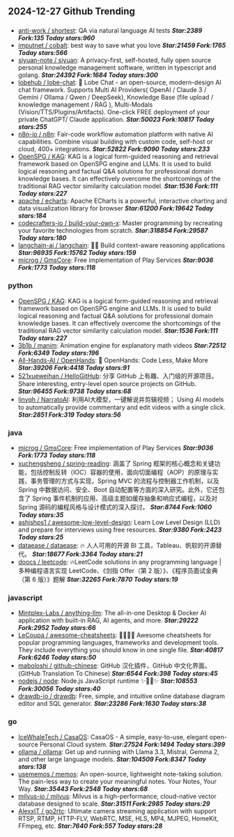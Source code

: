 ## 2024-12-27 Github Trending

### 
* [anti-work / shortest](https://github.com/anti-work/shortest): QA via natural language AI tests ***Star:2389 Fork:135 Today stars:960***
* [imputnet / cobalt](https://github.com/imputnet/cobalt): best way to save what you love ***Star:21459 Fork:1765 Today stars:566***
* [siyuan-note / siyuan](https://github.com/siyuan-note/siyuan): A privacy-first, self-hosted, fully open source personal knowledge management software, written in typescript and golang. ***Star:24392 Fork:1684 Today stars:300***
* [lobehub / lobe-chat](https://github.com/lobehub/lobe-chat): 🤯 Lobe Chat - an open-source, modern-design AI chat framework. Supports Multi AI Providers( OpenAI / Claude 3 / Gemini / Ollama / Qwen / DeepSeek), Knowledge Base (file upload / knowledge management / RAG ), Multi-Modals (Vision/TTS/Plugins/Artifacts). One-click FREE deployment of your private ChatGPT/ Claude application. ***Star:50023 Fork:10817 Today stars:255***
* [n8n-io / n8n](https://github.com/n8n-io/n8n): Fair-code workflow automation platform with native AI capabilities. Combine visual building with custom code, self-host or cloud, 400+ integrations. ***Star:52822 Fork:9090 Today stars:233***
* [OpenSPG / KAG](https://github.com/OpenSPG/KAG): KAG is a logical form-guided reasoning and retrieval framework based on OpenSPG engine and LLMs. It is used to build logical reasoning and factual Q&A solutions for professional domain knowledge bases. It can effectively overcome the shortcomings of the traditional RAG vector similarity calculation model. ***Star:1536 Fork:111 Today stars:227***
* [apache / echarts](https://github.com/apache/echarts): Apache ECharts is a powerful, interactive charting and data visualization library for browser ***Star:61200 Fork:19642 Today stars:184***
* [codecrafters-io / build-your-own-x](https://github.com/codecrafters-io/build-your-own-x): Master programming by recreating your favorite technologies from scratch. ***Star:318854 Fork:29587 Today stars:180***
* [langchain-ai / langchain](https://github.com/langchain-ai/langchain): 🦜🔗 Build context-aware reasoning applications ***Star:96935 Fork:15762 Today stars:159***
* [microg / GmsCore](https://github.com/microg/GmsCore): Free implementation of Play Services ***Star:9036 Fork:1773 Today stars:118***

### python
* [OpenSPG / KAG](https://github.com/OpenSPG/KAG): KAG is a logical form-guided reasoning and retrieval framework based on OpenSPG engine and LLMs. It is used to build logical reasoning and factual Q&A solutions for professional domain knowledge bases. It can effectively overcome the shortcomings of the traditional RAG vector similarity calculation model. ***Star:1536 Fork:111 Today stars:227***
* [3b1b / manim](https://github.com/3b1b/manim): Animation engine for explanatory math videos ***Star:72512 Fork:6349 Today stars:196***
* [All-Hands-AI / OpenHands](https://github.com/All-Hands-AI/OpenHands): 🙌 OpenHands: Code Less, Make More ***Star:39206 Fork:4418 Today stars:91***
* [521xueweihan / HelloGitHub](https://github.com/521xueweihan/HelloGitHub): 分享 GitHub 上有趣、入门级的开源项目。Share interesting, entry-level open source projects on GitHub. ***Star:96455 Fork:9738 Today stars:68***
* [linyqh / NarratoAI](https://github.com/linyqh/NarratoAI): 利用AI大模型，一键解说并剪辑视频； Using AI models to automatically provide commentary and edit videos with a single click. ***Star:2851 Fork:319 Today stars:56***

### java
* [microg / GmsCore](https://github.com/microg/GmsCore): Free implementation of Play Services ***Star:9036 Fork:1773 Today stars:118***
* [xuchengsheng / spring-reading](https://github.com/xuchengsheng/spring-reading): 涵盖了 Spring 框架的核心概念和关键功能，包括控制反转（IOC）容器的使用，面向切面编程（AOP）的原理与实践，事务管理的方式与实现，Spring MVC 的流程与控制器工作机制，以及 Spring 中数据访问、安全、Boot 自动配置等方面的深入研究。此外，它还包含了 Spring 事件机制的应用、高级主题如缓存抽象和响应式编程，以及对 Spring 源码的编程风格与设计模式的深入探讨。 ***Star:8744 Fork:1060 Today stars:35***
* [ashishps1 / awesome-low-level-design](https://github.com/ashishps1/awesome-low-level-design): Learn Low Level Design (LLD) and prepare for interviews using free resources. ***Star:9380 Fork:2423 Today stars:25***
* [dataease / dataease](https://github.com/dataease/dataease): 🔥 人人可用的开源 BI 工具，Tableau、帆软的开源替代。 ***Star:18677 Fork:3364 Today stars:21***
* [doocs / leetcode](https://github.com/doocs/leetcode): 🔥LeetCode solutions in any programming language | 多种编程语言实现 LeetCode、《剑指 Offer（第 2 版）》、《程序员面试金典（第 6 版）》题解 ***Star:32265 Fork:7870 Today stars:19***

### javascript
* [Mintplex-Labs / anything-llm](https://github.com/Mintplex-Labs/anything-llm): The all-in-one Desktop & Docker AI application with built-in RAG, AI agents, and more. ***Star:29222 Fork:2952 Today stars:66***
* [LeCoupa / awesome-cheatsheets](https://github.com/LeCoupa/awesome-cheatsheets): 👩‍💻👨‍💻 Awesome cheatsheets for popular programming languages, frameworks and development tools. They include everything you should know in one single file. ***Star:40817 Fork:6246 Today stars:50***
* [maboloshi / github-chinese](https://github.com/maboloshi/github-chinese): GitHub 汉化插件，GitHub 中文化界面。 (GitHub Translation To Chinese) ***Star:6544 Fork:398 Today stars:45***
* [nodejs / node](https://github.com/nodejs/node): Node.js JavaScript runtime ✨🐢🚀✨ ***Star:108553 Fork:30056 Today stars:40***
* [drawdb-io / drawdb](https://github.com/drawdb-io/drawdb): Free, simple, and intuitive online database diagram editor and SQL generator. ***Star:23286 Fork:1630 Today stars:38***

### go
* [IceWhaleTech / CasaOS](https://github.com/IceWhaleTech/CasaOS): CasaOS - A simple, easy-to-use, elegant open-source Personal Cloud system. ***Star:27524 Fork:1494 Today stars:399***
* [ollama / ollama](https://github.com/ollama/ollama): Get up and running with Llama 3.3, Mistral, Gemma 2, and other large language models. ***Star:104509 Fork:8347 Today stars:138***
* [usememos / memos](https://github.com/usememos/memos): An open-source, lightweight note-taking solution. The pain-less way to create your meaningful notes. Your Notes, Your Way. ***Star:35443 Fork:2548 Today stars:68***
* [milvus-io / milvus](https://github.com/milvus-io/milvus): Milvus is a high-performance, cloud-native vector database designed to scale. ***Star:31511 Fork:2985 Today stars:29***
* [AlexxIT / go2rtc](https://github.com/AlexxIT/go2rtc): Ultimate camera streaming application with support RTSP, RTMP, HTTP-FLV, WebRTC, MSE, HLS, MP4, MJPEG, HomeKit, FFmpeg, etc. ***Star:7640 Fork:557 Today stars:28***
